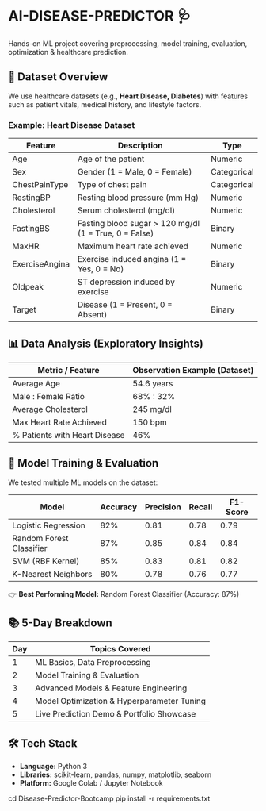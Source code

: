 # AI-DISEASE-PREDICTOR 🩺
Hands-on ML project covering preprocessing, model training, evaluation, optimization &amp; healthcare prediction.

## 📌 Dataset Overview

We use healthcare datasets (e.g., **Heart Disease, Diabetes**) with features such as patient vitals, medical history, and lifestyle factors.  

### Example: Heart Disease Dataset  

| Feature             | Description                                     | Type        |
|---------------------|-------------------------------------------------|-------------|
| Age                 | Age of the patient                              | Numeric     |
| Sex                 | Gender (1 = Male, 0 = Female)                   | Categorical |
| ChestPainType       | Type of chest pain                              | Categorical |
| RestingBP           | Resting blood pressure (mm Hg)                  | Numeric     |
| Cholesterol         | Serum cholesterol (mg/dl)                       | Numeric     |
| FastingBS           | Fasting blood sugar > 120 mg/dl (1 = True, 0 = False) | Binary |
| MaxHR               | Maximum heart rate achieved                     | Numeric     |
| ExerciseAngina      | Exercise induced angina (1 = Yes, 0 = No)       | Binary      |
| Oldpeak             | ST depression induced by exercise               | Numeric     |
| Target              | Disease (1 = Present, 0 = Absent)               | Binary      |

## 📊 Data Analysis (Exploratory Insights)

| Metric / Feature             | Observation Example (Dataset)        |
|-------------------------------|--------------------------------------|
| Average Age                   | 54.6 years                          |
| Male : Female Ratio           | 68% : 32%                           |
| Average Cholesterol           | 245 mg/dl                           |
| Max Heart Rate Achieved       | 150 bpm                             |
| % Patients with Heart Disease | 46%                                 |

## 🧠 Model Training & Evaluation

We tested multiple ML models on the dataset:  

| Model                   | Accuracy | Precision | Recall | F1-Score |
|--------------------------|----------|-----------|--------|----------|
| Logistic Regression      | 82%      | 0.81      | 0.78   | 0.79     |
| Random Forest Classifier | 87%      | 0.85      | 0.84   | 0.84     |
| SVM (RBF Kernel)         | 85%      | 0.83      | 0.81   | 0.82     |
| K-Nearest Neighbors      | 80%      | 0.78      | 0.76   | 0.77     |

👉 **Best Performing Model:** Random Forest Classifier (Accuracy: 87%)  

## 📚 5-Day Breakdown

| Day | Topics Covered |
|-----|----------------|
| 1   | ML Basics, Data Preprocessing |
| 2   | Model Training & Evaluation |
| 3   | Advanced Models & Feature Engineering |
| 4   | Model Optimization & Hyperparameter Tuning |
| 5   | Live Prediction Demo & Portfolio Showcase |

## 🛠️ Tech Stack
- **Language:** Python 3  
- **Libraries:** scikit-learn, pandas, numpy, matplotlib, seaborn  
- **Platform:** Google Colab / Jupyter Notebook  

cd Disease-Predictor-Bootcamp
pip install -r requirements.txt
